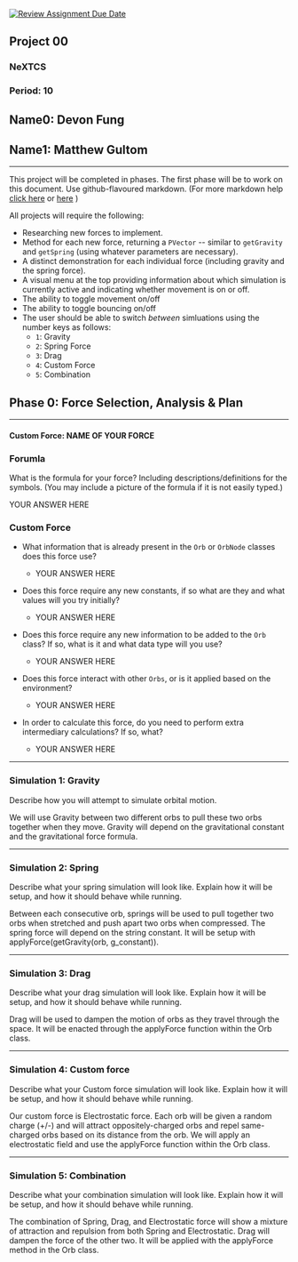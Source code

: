 [![Review Assignment Due Date](https://classroom.github.com/assets/deadline-readme-button-22041afd0340ce965d47ae6ef1cefeee28c7c493a6346c4f15d667ab976d596c.svg)](https://classroom.github.com/a/gbHItYk9)
## Project 00
### NeXTCS
### Period: 10
## Name0: Devon Fung
## Name1: Matthew Gultom
---

This project will be completed in phases. The first phase will be to work on this document. Use github-flavoured markdown. (For more markdown help [click here](https://github.com/adam-p/markdown-here/wiki/Markdown-Cheatsheet) or [here](https://docs.github.com/en/get-started/writing-on-github/getting-started-with-writing-and-formatting-on-github/basic-writing-and-formatting-syntax) )

All projects will require the following:
- Researching new forces to implement.
- Method for each new force, returning a `PVector`  -- similar to `getGravity` and `getSpring` (using whatever parameters are necessary).
- A distinct demonstration for each individual force (including gravity and the spring force).
- A visual menu at the top providing information about which simulation is currently active and indicating whether movement is on or off.
- The ability to toggle movement on/off
- The ability to toggle bouncing on/off
- The user should be able to switch _between_ simluations using the number keys as follows:
  - `1`: Gravity
  - `2`: Spring Force
  - `3`: Drag
  - `4`: Custom Force
  - `5`: Combination


## Phase 0: Force Selection, Analysis & Plan
---------- 

#### Custom Force: NAME OF YOUR FORCE

### Forumla
What is the formula for your force? Including descriptions/definitions for the symbols. (You may include a picture of the formula if it is not easily typed.)

YOUR ANSWER HERE

### Custom Force
- What information that is already present in the `Orb` or `OrbNode` classes does this force use?
  - YOUR ANSWER HERE

- Does this force require any new constants, if so what are they and what values will you try initially?
  - YOUR ANSWER HERE

- Does this force require any new information to be added to the `Orb` class? If so, what is it and what data type will you use?
  - YOUR ANSWER HERE

- Does this force interact with other `Orbs`, or is it applied based on the environment?
  - YOUR ANSWER HERE

- In order to calculate this force, do you need to perform extra intermediary calculations? If so, what?
  - YOUR ANSWER HERE

--- 

### Simulation 1: Gravity
Describe how you will attempt to simulate orbital motion.

We will use Gravity between two different orbs to pull these two orbs together when they move. Gravity will depend on the gravitational constant and the gravitational force formula.

--- 

### Simulation 2: Spring
Describe what your spring simulation will look like. Explain how it will be setup, and how it should behave while running.

Between each consecutive orb, springs will be used to pull together two orbs when stretched and push apart two orbs when compressed. The spring force will depend on the string constant. It will be setup with applyForce(getGravity(orb, g_constant)).

--- 

### Simulation 3: Drag
Describe what your drag simulation will look like. Explain how it will be setup, and how it should behave while running.

Drag will be used to dampen the motion of orbs as they travel through the space. It will be enacted through the applyForce function within the Orb class.

--- 

### Simulation 4: Custom force
Describe what your Custom force simulation will look like. Explain how it will be setup, and how it should behave while running.

Our custom force is Electrostatic force. Each orb will be given a random charge (+/-) and will attract oppositely-charged orbs and repel same-charged orbs based on its distance from the orb. We will apply an electrostatic field and use the applyForce function within the Orb class.

--- 

### Simulation 5: Combination
Describe what your combination simulation will look like. Explain how it will be setup, and how it should behave while running.

The combination of Spring, Drag, and Electrostatic force will show a mixture of attraction and repulsion from both Spring and Electrostatic. Drag will dampen the force of the other two. It will be applied with the applyForce method in the Orb class.
